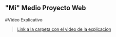 ## "Mi" Medio Proyecto Web 

#Video Explicativo

> [Link a la carpeta con el video de la explicacion ](https://drive.google.com/drive/folders/1vM5l9xlsM9ECJ59OOfkjsHasjGnkc8Tq?usp=sharing)


